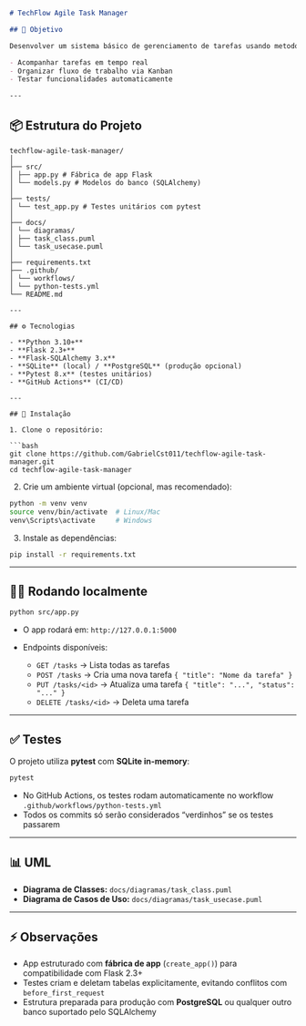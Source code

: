 ```markdown
# TechFlow Agile Task Manager

## 🚀 Objetivo

Desenvolver um sistema básico de gerenciamento de tarefas usando metodologia ágil, permitindo:

- Acompanhar tarefas em tempo real
- Organizar fluxo de trabalho via Kanban
- Testar funcionalidades automaticamente

---
````
## 📦 Estrutura do Projeto
````
techflow-agile-task-manager/
│
├── src/
│ ├── app.py # Fábrica de app Flask
│ └── models.py # Modelos do banco (SQLAlchemy)
│
├── tests/
│ └── test_app.py # Testes unitários com pytest
│
├── docs/
│ └── diagramas/
│ ├── task_class.puml
│ └── task_usecase.puml
│
├── requirements.txt
├── .github/
│ └── workflows/
│ └── python-tests.yml
└── README.md

---

## ⚙️ Tecnologias

- **Python 3.10+**
- **Flask 2.3+**
- **Flask-SQLAlchemy 3.x**
- **SQLite** (local) / **PostgreSQL** (produção opcional)
- **Pytest 8.x** (testes unitários)
- **GitHub Actions** (CI/CD)

---

## 🔧 Instalação

1. Clone o repositório:

```bash
git clone https://github.com/GabrielCst011/techflow-agile-task-manager.git
cd techflow-agile-task-manager
````

2. Crie um ambiente virtual (opcional, mas recomendado):

```bash
python -m venv venv
source venv/bin/activate  # Linux/Mac
venv\Scripts\activate     # Windows
```

3. Instale as dependências:

```bash
pip install -r requirements.txt
```

---

## 🏃‍♂️ Rodando localmente

```bash
python src/app.py
```

- O app rodará em: `http://127.0.0.1:5000`
- Endpoints disponíveis:

  - `GET /tasks` → Lista todas as tarefas
  - `POST /tasks` → Cria uma nova tarefa `{ "title": "Nome da tarefa" }`
  - `PUT /tasks/<id>` → Atualiza uma tarefa `{ "title": "...", "status": "..." }`
  - `DELETE /tasks/<id>` → Deleta uma tarefa

---

## ✅ Testes

O projeto utiliza **pytest** com **SQLite in-memory**:

```bash
pytest
```

- No GitHub Actions, os testes rodam automaticamente no workflow `.github/workflows/python-tests.yml`
- Todos os commits só serão considerados “verdinhos” se os testes passarem

---

## 📊 UML

- **Diagrama de Classes:** `docs/diagramas/task_class.puml`
- **Diagrama de Casos de Uso:** `docs/diagramas/task_usecase.puml`

---

## ⚡ Observações

- App estruturado com **fábrica de app** (`create_app()`) para compatibilidade com Flask 2.3+
- Testes criam e deletam tabelas explicitamente, evitando conflitos com `before_first_request`
- Estrutura preparada para produção com **PostgreSQL** ou qualquer outro banco suportado pelo SQLAlchemy

```

```
